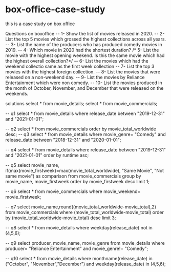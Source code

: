 # box-office-case-study
this is a case study on box office 

Questions on boxoffice 
-- 1- Show the list of movies released in 2020.
-- 2- List the top 5 movies which grossed the highest collections across all years.
-- 3- List the name of the producers who has produced comedy movies in 2019.
-- 4- Which movie in 2020 had the shortest duration?
/* 5- List the movie with the highest opening weekend. 
Is this the same movie which had the highest overall collection?*/
-- 6- List the movies which had the weekend collectio same as the first week collection
-- 7- List the top 3 movies with the highest foreign collection.
-- 8- List the movies that were released on a non-weekend day. 
-- 9- List the movies by Reliance Entertainment which were non comedy.
-- 10- List the movies produced in the month of October, November, and December that were released on the weekends.


solutions 
select * from movie_details;
select * from movie_commercials;

-- q1
select *
from movie_details
where release_date between "2019-12-31" and "2021-01-01";

-- q2
select * from movie_commercials
order by movie_total_worldwide desc;
-- q3
select * from movie_details
where movie_genre= "Comedy" and release_date between "2018-12-31" and "2020-01-01";

-- q4
select * from movie_details 
where release_date between "2019-12-31" and "2021-01-01"
order by runtime asc;

-- q5
select movie_name,
if(max(movie_firstweek)=max(movie_total_worldwide), "Same Movie", "Not same movie") as comparison 
from movie_commercials
group by movie_name, movie_firstweek
order by movie_firstweek desc
limit 1;

-- q6
select * from movie_commercials
where movie_weekend= movie_firstweek;

-- q7
select movie_name,round((movie_total_worldwide-movie_total),2)
from movie_commercials
where (movie_total_worldwide-movie_total)
order by (movie_total_worldwide-movie_total) desc
limit 3;

-- q8
select * from movie_details
where weekday(release_date) not in (4,5,6);

-- q9
select producer, movie_name, movie_genre
from movie_details
where producer= "Reliance Entertainment" and movie_genre!= "Comedy";

-- q10
select * from movie_details
where monthname(release_date) in ("October", "November","December") and 
weekday(release_date) in (4,5,6);


